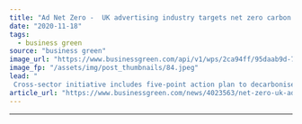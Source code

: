 ```yaml
---
title: "Ad Net Zero -  UK advertising industry targets net zero carbon emissions by 2030"
date: "2020-11-18"
tags: 
  - business green
source: "business green"
image_url: "https://www.businessgreen.com/api/v1/wps/2ca94ff/95daab9d-7e90-40be-8265-b1bf4ff8aa1c/2/Smuggler-Tesco-Mum-advertising-185x114.jpeg"
image_fp: "/assets/img/post_thumbnails/84.jpeg"
lead: "
 Cross-sector initiative includes five-point action plan to decarbonise companies and operations right across the advertising industry value chain ..."
article_url: "https://www.businessgreen.com/news/4023563/net-zero-uk-advertising-industry-targets-net-zero-carbon-emissions-2030"
---
```


---
